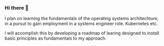 ### Hi there 👋

<!--
**MattBrownKubernetes/MattBrownKubernetes** is a ✨ _special_ ✨ repository because its `README.md` (this file) appears on your GitHub profile.

Here are some ideas to get you started:

- 🔭 I’m currently working on ...
- 🌱 I’m currently learning ...
- 👯 I’m looking to collaborate on ...
- 🤔 I’m looking for help with ...
- 💬 Ask me about ...
- 📫 How to reach me: ...
- 😄 Pronouns: ...
- ⚡ Fun fact: ...
-->

I plan on learning the fundamentals of the operating systems architechture, in a pursut to gain employment in a systems engineer role. Kubernetes etc.

I will accomplish this by developing a roadmap of learing designed to install basic principles as fundamentals to my approach.
